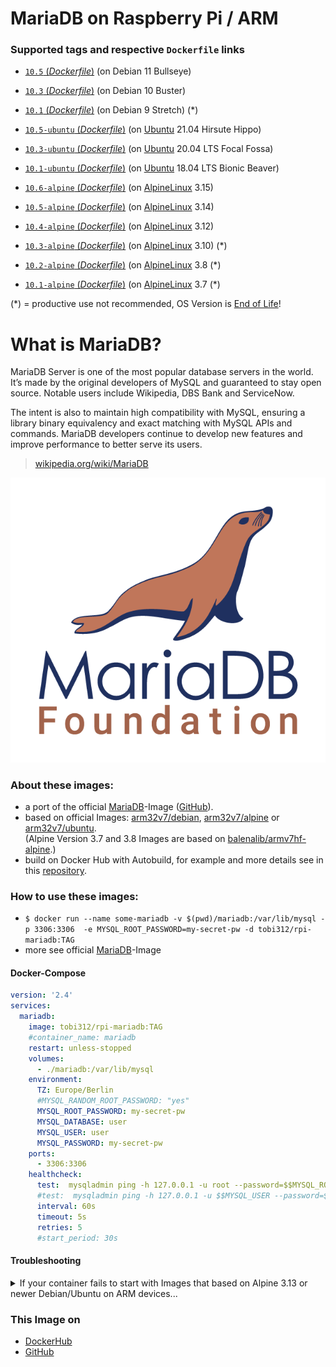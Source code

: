 # MariaDB on Raspberry Pi / ARM

### Supported tags and respective `Dockerfile` links
-	[`10.5` (*Dockerfile*)](https://github.com/Tob1asDocker/rpi-mariadb/blob/master/bullseye.armhf.10_5.Dockerfile) (on Debian 11 Bullseye)
-	[`10.3` (*Dockerfile*)](https://github.com/Tob1asDocker/rpi-mariadb/blob/master/buster.armhf.10_3.Dockerfile) (on Debian 10 Buster)
-	[`10.1` (*Dockerfile*)](https://github.com/Tob1asDocker/rpi-mariadb/blob/master/stretch.armhf.10_1.Dockerfile) (on Debian 9 Stretch) (*)

-	[`10.5-ubuntu` (*Dockerfile*)](https://github.com/Tob1asDocker/rpi-mariadb/blob/master/ubuntu.armhf.10_5.Dockerfile) (on [Ubuntu](https://packages.ubuntu.com/search?arch=armhf&searchon=names&keywords=mariadb-server-10.5) 21.04 Hirsute Hippo)
-	[`10.3-ubuntu` (*Dockerfile*)](https://github.com/Tob1asDocker/rpi-mariadb/blob/master/ubuntu.armhf.10_3.Dockerfile) (on [Ubuntu](https://packages.ubuntu.com/search?arch=armhf&searchon=names&keywords=mariadb-server-10.3) 20.04 LTS Focal Fossa)
-	[`10.1-ubuntu` (*Dockerfile*)](https://github.com/Tob1asDocker/rpi-mariadb/blob/master/ubuntu.armhf.10_1.Dockerfile) (on [Ubuntu](https://packages.ubuntu.com/search?arch=armhf&searchon=names&keywords=mariadb-server-10.1) 18.04 LTS Bionic Beaver)

-	[`10.6-alpine` (*Dockerfile*)](https://github.com/Tob1asDocker/rpi-mariadb/blob/master/alpine.armhf.10_6.Dockerfile) (on [AlpineLinux](https://pkgs.alpinelinux.org/package/v3.15/main/armhf/mariadb) 3.15)
-	[`10.5-alpine` (*Dockerfile*)](https://github.com/Tob1asDocker/rpi-mariadb/blob/master/alpine.armhf.10_5.Dockerfile) (on [AlpineLinux](https://pkgs.alpinelinux.org/package/v3.13/main/armhf/mariadb) 3.14)
-	[`10.4-alpine` (*Dockerfile*)](https://github.com/Tob1asDocker/rpi-mariadb/blob/master/alpine.armhf.10_4.Dockerfile) (on [AlpineLinux](https://pkgs.alpinelinux.org/package/v3.12/main/armhf/mariadb) 3.12)
-	[`10.3-alpine` (*Dockerfile*)](https://github.com/Tob1asDocker/rpi-mariadb/blob/master/alpine.armhf.10_3.Dockerfile) (on [AlpineLinux](https://pkgs.alpinelinux.org/package/v3.10/main/armhf/mariadb) 3.10) (*)
-	[`10.2-alpine` (*Dockerfile*)](https://github.com/Tob1asDocker/rpi-mariadb/blob/master/alpine.armhf.10_2.Dockerfile) (on [AlpineLinux](https://pkgs.alpinelinux.org/package/v3.8/main/armhf/mariadb) 3.8 (*)
-	[`10.1-alpine` (*Dockerfile*)](https://github.com/Tob1asDocker/rpi-mariadb/blob/master/alpine.armhf.10_1.Dockerfile) (on [AlpineLinux](https://pkgs.alpinelinux.org/package/v3.7/main/armhf/mariadb) 3.7 (*)
  
(*) = productive use not recommended, OS Version is [End of Life](https://endoflife.date)!

# What is MariaDB?

MariaDB Server is one of the most popular database servers in the world. It’s made by the original developers of MySQL and guaranteed to stay open source. Notable users include Wikipedia, DBS Bank and ServiceNow.

The intent is also to maintain high compatibility with MySQL, ensuring a library binary equivalency and exact matching with MySQL APIs and commands. MariaDB developers continue to develop new features and improve performance to better serve its users.

> [wikipedia.org/wiki/MariaDB](https://en.wikipedia.org/wiki/MariaDB)

![logo](https://raw.githubusercontent.com/docker-library/docs/master/mariadb/logo.png)

### About these images:
* a port of the official [MariaDB](https://hub.docker.com/_/mariadb)-Image ([GitHub](https://github.com/docker-library/mariadb/tree/master)).
* based on official Images: [arm32v7/debian](https://hub.docker.com/r/arm32v7/debian/), [arm32v7/alpine](https://hub.docker.com/r/arm32v7/alpine/) or [arm32v7/ubuntu](https://hub.docker.com/r/arm32v7/ubuntu/).  
(Alpine Version 3.7 and 3.8 Images are based on [balenalib/armv7hf-alpine](https://hub.docker.com/r/balenalib/armv7hf-alpine).)
* build on Docker Hub with Autobuild, for example and more details see in this [repository](https://github.com/Tob1asDocker/dockerhubhooksexample).

### How to use these images:

* ``` $ docker run --name some-mariadb -v $(pwd)/mariadb:/var/lib/mysql -p 3306:3306  -e MYSQL_ROOT_PASSWORD=my-secret-pw -d tobi312/rpi-mariadb:TAG ```
* more see official [MariaDB](https://hub.docker.com/_/mariadb)-Image

#### Docker-Compose

```yaml
version: '2.4'
services:
  mariadb:
    image: tobi312/rpi-mariadb:TAG
    #container_name: mariadb
    restart: unless-stopped
    volumes:
      - ./mariadb:/var/lib/mysql
    environment:
      TZ: Europe/Berlin
      #MYSQL_RANDOM_ROOT_PASSWORD: "yes"
      MYSQL_ROOT_PASSWORD: my-secret-pw
      MYSQL_DATABASE: user
      MYSQL_USER: user
      MYSQL_PASSWORD: my-secret-pw
    ports:
      - 3306:3306
    healthcheck:
      test:  mysqladmin ping -h 127.0.0.1 -u root --password=$$MYSQL_ROOT_PASSWORD || exit 1
      #test:  mysqladmin ping -h 127.0.0.1 -u $$MYSQL_USER --password=$$MYSQL_PASSWORD || exit 1
      interval: 60s
      timeout: 5s
      retries: 5
      #start_period: 30s
```

#### Troubleshooting

<details>
<summary>If your container fails to start with Images that based on Alpine 3.13 or newer Debian/Ubuntu on ARM devices...</summary>
<p>

... with Raspbian/Debian 10 Buster (32 bit) then update `libseccomp2`[*](https://packages.debian.org/buster-backports/libseccomp2) to >=2.4.4 and restart the container. (Source: [1](https://docs.linuxserver.io/faq#libseccomp), [2](https://github.com/owncloud/docs/pull/3196#issue-577993147), [3](https://github.com/moby/moby/issues/40734))  
  
Example (wrong date):
```sh
$ docker run --rm --name testing -it alpine:3.13 date
Sun Jan  0 00:100:4174038  1900
```
  
Solution:
```sh
 sudo apt-key adv --keyserver keyserver.ubuntu.com --recv-keys 04EE7237B7D453EC 648ACFD622F3D138
 echo "deb http://deb.debian.org/debian buster-backports main" | sudo tee -a /etc/apt/sources.list.d/buster-backports.list
 sudo apt update
 sudo apt install -t buster-backports libseccomp2
 # optional: delete backports list
 sudo rm /etc/apt/sources.list.d/buster-backports.list
```
</p>
</details>

### This Image on
* [DockerHub](https://hub.docker.com/r/tobi312/rpi-mariadb/)
* [GitHub](https://github.com/Tob1asDocker/rpi-mariadb)

